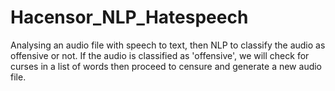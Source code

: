 # Hacensor_NLP_Hatespeech
Analysing an audio file with speech to text, then NLP to classify the audio as offensive or not. If the audio is classified as 'offensive', we will check for curses in a list of words then proceed to censure and generate a new audio file.
